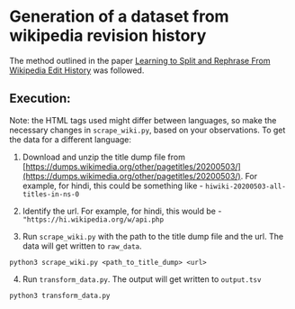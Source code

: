 # Generation of a dataset from wikipedia revision history

The method outlined in the paper [Learning to Split and Rephrase From Wikipedia Edit History](https://arxiv.org/abs/1808.09468) was followed.

## Execution:
Note: the HTML tags used might differ between languages, so make the necessary changes in ```scrape_wiki.py```, based on your observations.
To get the data for a different language:

1. Download and unzip the title dump file from [https://dumps.wikimedia.org/other/pagetitles/20200503/](https://dumps.wikimedia.org/other/pagetitles/20200503/).
For example, for hindi, this could be something like - ```hiwiki-20200503-all-titles-in-ns-0```

2. Identify the url. For example, for hindi, this would be - ```"https://hi.wikipedia.org/w/api.php```

3. Run ```scrape_wiki.py``` with the path to the title dump file and the url. The data will get written to ```raw_data```.
``` 
python3 scrape_wiki.py <path_to_title_dump> <url>
```
4. Run ```transform_data.py```. The output will get written to ```output.tsv```
```
python3 transform_data.py
```

